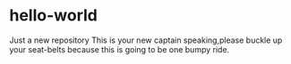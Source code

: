 # hello-world
Just a new repository
This is your new captain speaking,please buckle up your seat-belts because this is going to be one bumpy ride.
